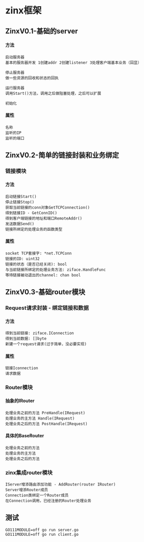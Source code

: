 # zinx框架

## ZinxV0.1-基础的server

#### 方法
````
启动服务器
基本的服务器开发 1创建addr 2创建listener 3处理客户端基本业务（回显）

停止服务器
做一些资源的回收和状态的回执

运行服务器
调用Start()方法，调用之后做阻塞处理，之后可以扩展

初始化
````
#### 属性
````
名称
监听的IP
监听的端口
````

## ZinxV0.2-简单的链接封装和业务绑定 

### 链接模块

#### 方法
````
启动链接Start()
停止链接Stop()
获取当前链接的conn对象GetTCPConnection()
得到链接ID - GetConnID()
得到客户端链接的地址和端口RemoteAddr()
发送数据Send()
链接所绑定的处理业务的函数类型
````
#### 属性
````
socket TCP套接字: *net.TCPConn
链接的ID: uint32
链接的状态（是否已经关闭): bool
与当前链接所绑定的处理业务方法: ziface.HandleFunc
等待链接被动退出的channel: chan bool
````

## ZinxV0.3-基础router模块 

### Request请求封装 - 绑定链接和数据

#### 方法
````
得到当前链接: ziface.IConnection
得到当前数据: []byte
新建一个request请求(过于简单，没必要实现)
````
#### 属性
````
链接Iconnection
请求数据
````

### Router模块

#### 抽象的IRouter
````
处理业务之前的方法 PreHandle(IRequest)
处理业务的主方法 Handle(IRequest)
处理业务之后的方法 PostHandle(IRequest)
````
#### 具体的BaseRouter
````
处理业务之前的方法
处理业务的主方法
处理业务之后的方法
````

### zinx集成router模块
````
IServer增添路由添加功能 - AddRouter(router IRouter)
Server增添Router成员
Connection类绑定一个Router成员
在Connection调用，已经注册的Router处理业务
````

## 测试
````
GO111MODULE=off go run server.go
GO111MODULE=off go run client.go
````
